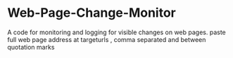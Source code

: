 # Web-Page-Change-Monitor
A code for monitoring and logging for visible changes on web pages.
paste full web page address at targeturls , comma separated and between quotation marks
